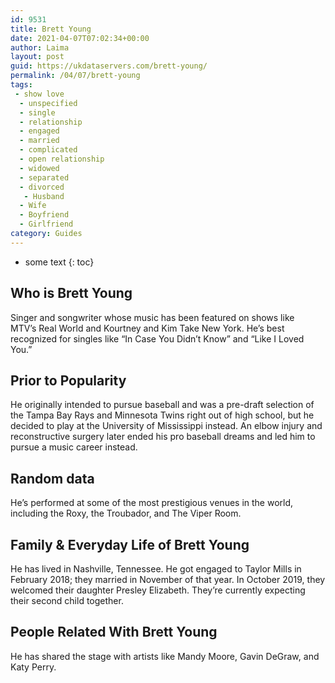 ```yaml
---
id: 9531
title: Brett Young
date: 2021-04-07T07:02:34+00:00
author: Laima
layout: post
guid: https://ukdataservers.com/brett-young/
permalink: /04/07/brett-young
tags:
 - show love
  - unspecified
  - single
  - relationship
  - engaged
  - married
  - complicated
  - open relationship
  - widowed
  - separated
  - divorced
   - Husband
  - Wife
  - Boyfriend
  - Girlfriend
category: Guides
---
```


* some text
{: toc}


## Who is Brett Young
                  
                  
                  
Singer and songwriter whose music has been featured on shows like MTV&#8217;s Real World and Kourtney and Kim Take New York. He&#8217;s best recognized for singles like &#8220;In Case You Didn&#8217;t Know&#8221; and &#8220;Like I Loved You.&#8221; 
                  
              
            
              
            
                
                
                
## Prior to Popularity
                  
                  
                  
He originally intended to pursue baseball and was a pre-draft selection of the Tampa Bay Rays and Minnesota Twins right out of high school, but he decided to play at the University of Mississippi instead. An elbow injury and reconstructive surgery later ended his pro baseball dreams and led him to pursue a music career instead.
                  
              
            
              
            
                
                
                
## Random data
                  
                  
                  
He&#8217;s performed at some of the most prestigious venues in the world, including the Roxy, the Troubador, and The Viper Room.
                  
              
            
              
            
                
                
                
## Family & Everyday Life of Brett Young
                  
                  
                  
He has lived in Nashville, Tennessee. He got engaged to Taylor Mills in February 2018; they married in November of that year. In October 2019, they welcomed their daughter Presley Elizabeth. They&#8217;re currently expecting their second child together.
                  
              
            
              
            
                
                
                
## People Related With Brett Young
                  
                  
                  
He has shared the stage with artists like Mandy Moore, Gavin DeGraw, and Katy Perry.
                  
              
            
              
            
                
              
            
              
              
            
            
              
            
          
          
          